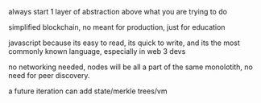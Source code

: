 always start 1 layer of abstraction above what you are trying to do

simplified blockchain, no meant for production, just for education

javascript because its easy to read, its quick to write, and its the most commonly known language, especially in web 3 devs

no networking needed, nodes will be all a part of the same monolotith, no need for peer discovery.

a future iteration can add state/merkle trees/vm
